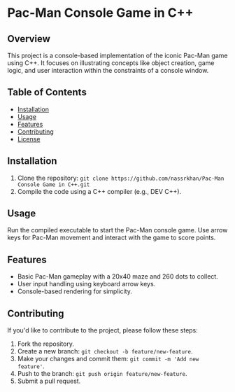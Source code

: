 # Pac-Man Console Game in C++

## Overview
This project is a console-based implementation of the iconic Pac-Man game using C++. It focuses on illustrating concepts like object creation, game logic, and user interaction within the constraints of a console window.

## Table of Contents
- [Installation](#installation)
- [Usage](#usage)
- [Features](#features)
- [Contributing](#contributing)
- [License](#license)

## Installation
1. Clone the repository: `git clone https://github.com/nassrkhan/Pac-Man Console Game in C++.git`
3. Compile the code using a C++ compiler (e.g., DEV C++).

## Usage
Run the compiled executable to start the Pac-Man console game. Use arrow keys for Pac-Man movement and interact with the game to score points.

## Features
- Basic Pac-Man gameplay with a 20x40 maze and 260 dots to collect.
- User input handling using keyboard arrow keys.
- Console-based rendering for simplicity.

## Contributing
If you'd like to contribute to the project, please follow these steps:
1. Fork the repository.
2. Create a new branch: `git checkout -b feature/new-feature`.
3. Make your changes and commit them: `git commit -m 'Add new feature'`.
4. Push to the branch: `git push origin feature/new-feature`.
5. Submit a pull request.
